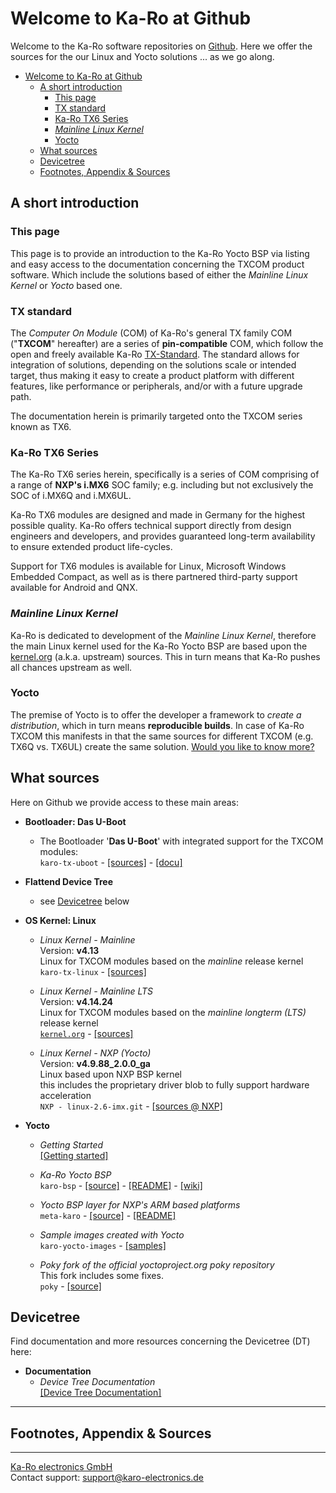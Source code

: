 # Welcome to Ka-Ro at Github
Welcome to the Ka-Ro software repositories on [Github][gh-com]. Here we offer
the sources for the our Linux and Yocto solutions ... as we go along.

<!-- TOC depthFrom:1 depthTo:6 withLinks:1 updateOnSave:1 orderedList:0 -->

- [Welcome to Ka-Ro at Github](#welcome-to-ka-ro-at-github)
	- [A short introduction](#a-short-introduction)
		- [This page](#this-page)
		- [TX standard](#tx-standard)
		- [Ka-Ro TX6 Series](#ka-ro-tx6-series)
		- [_Mainline Linux Kernel_](#mainline-linux-kernel)
		- [Yocto](#yocto)
	- [What sources](#what-sources)
	- [Devicetree](#devicetree)
	- [Footnotes, Appendix & Sources](#footnotes-appendix-sources)

<!-- /TOC -->

## A short introduction
### This page

This page is to provide an introduction to the Ka-Ro Yocto BSP via  listing and
easy access to the documentation concerning the TXCOM product software. Which
include the solutions based of either the _Mainline Linux Kernel_ or _Yocto_
based one.

### TX standard
The _Computer On Module_ (COM) of Ka-Ro's general TX family COM ("**TXCOM**"
hereafter) are a series of **pin-compatible** COM, which follow the open and
freely available Ka-Ro [TX-Standard][tx-std]. The standard allows for integration
of solutions, depending on the solutions scale or intended target, thus making it
easy to create a product platform with different features, like performance or
peripherals, and/or with a future upgrade path.

The documentation herein is primarily targeted onto the TXCOM series known as
TX6.

### Ka-Ro TX6 Series
The Ka-Ro TX6 series herein, specifically is a series of COM comprising of a
range of **NXP's i.MX6** SOC family; e.g. including but not exclusively the SOC
of i.MX6Q and i.MX6UL.

Ka-Ro TX6 modules are designed and made in Germany for the highest possible
quality. Ka-Ro offers technical support directly from design engineers and
developers, and provides guaranteed long-term availability to ensure extended
product life-cycles.

Support for TX6 modules is available for Linux, Microsoft Windows Embedded
Compact, as well as is there partnered third-party support available for
Android and QNX.

### _Mainline Linux Kernel_
Ka-Ro is dedicated to development of the _Mainline Linux Kernel_, therefore the
main Linux kernel used for the Ka-Ro Yocto BSP are based upon the
[kernel.org][korg] (a.k.a. upstream) sources. This in turn means that Ka-Ro
pushes all chances upstream as well.

### Yocto
The premise of Yocto is to offer the developer a framework to _create a
distribution_, which in turn means __reproducible builds__. In case of Ka-Ro
TXCOM this manifests in that the same sources for different TXCOM (e.g. TX6Q vs.
TX6UL) create the same solution. [Would you like to know more?](yocto/README.yocto.md)

## What sources
Here on Github we provide access to these main areas:

* __Bootloader: Das U-Boot__  
    * The Bootloader '**Das U-Boot**' with integrated support for the TXCOM modules:  
    `karo-tx-uboot` -
    [[sources]](https://github.com/karo-electronics/karo-tx-uboot) -
    [[docu]](uboot/uboot_getting-started.md)  


* __Flattend Device Tree__  
    * see [Devicetree](#devicetree) below


* __OS Kernel: Linux__  
    * _Linux Kernel - Mainline_  
      Version: **v4.13**  
      Linux for TXCOM modules based on the _mainline_ release kernel  
      `karo-tx-linux` -
      [[sources]](https://github.com/karo-electronics/karo-tx-linux)  

    * _Linux Kernel - Mainline LTS_  
      Version: **v4.14.24**  
      Linux for TXCOM modules based on the _mainline longterm (LTS)_ release kernel  
      [`kernel.org`][korg] -
      [[sources]](https://git.kernel.org/pub/scm/linux/kernel/git/stable/linux.git/tag/?h=v4.14.24)

    * _Linux Kernel - NXP (Yocto)_  
      Version: **v4.9.88_2.0.0_ga**  
      Linux based upon NXP BSP kernel  
      this includes the proprietary driver blob to fully support hardware acceleration  
      `NXP - linux-2.6-imx.git` -
      [[sources @ NXP]](https://source.codeaurora.org/external/imx/linux-imx/tag/?h=rel_imx_4.9.88_2.0.0_ga)

* __Yocto__  
    * _Getting Started_  
      [[Getting started]](https://www.karo-electronics.de/1920.html)

    * _Ka-Ro Yocto BSP_  
      `karo-bsp` -
      [[source]](https://github.com/karo-electronics/karo-bsp) -
      [[README]](https://github.com/karo-electronics/karo-bsp#ka-ro-yocto-bsp) -
      [[wiki]](https://github.com/karo-electronics/fsl-community-bsp-platform/wiki)

    * _Yocto BSP layer for NXP's ARM based platforms_  
      `meta-karo` -
      [[source]](https://github.com/karo-electronics/meta-karo.git) -
      [[README]](https://github.com/karo-electronics/meta-karo#ka-ro-yocto-bsp)

    * _Sample images created with Yocto_  
      `karo-yocto-images` -
      [[samples]](https://github.com/karo-electronics/karo-yocto-images#sample-images-created-with-yocto)

    * _Poky fork of the official yoctoproject.org poky repository_  
      This fork includes some fixes.  
      `poky` - [[source]](https://github.com/karo-electronics/poky)


## Devicetree
Find documentation and more resources concerning the Devicetree (DT) here:

* __Documentation__  
    * _Device Tree Documentation_  
      [[Device Tree Documentation]](dts/dt_home.md)


---
## Footnotes, Appendix & Sources
[gh-com]: https://github.com/karo-electronics
[tx-std]: https://www.karo-electronics.com/tx-standard.html
[uboot-pdf]: https://github.com/karo-electronics/welcome/blob/master/uboot/TX6_U-Boot.pdf
[fdt-qref]: https://github.com/karo-electronics/welcome/blob/master/dts/FDT-Quickreference.pdf
[korg]: https://kernel.org


---
[Ka-Ro electronics GmbH](http://www.karo-electronics.de)  
Contact support: support@karo-electronics.de
